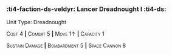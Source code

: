 ### :ti4-faction-ds-veldyr: **Lancer Dreadnought I** :ti4-ds:

Unit Type: Dreadnought 

<span style="font-variant:small-caps;">Cost</span> 4 __|__ <span style="font-variant:small-caps;">Combat</span> 5 __|__ <span style="font-variant:small-caps;">Move</span> 1↑ __|__ <span style="font-variant:small-caps;">Capacity</span> 1

<span style="font-variant:small-caps;">Sustain Damage</span> __|__ <span style="font-variant:small-caps;">Bombardment</span> 5 __|__ <span style="font-variant:small-caps;">Space Cannon</span> 8
